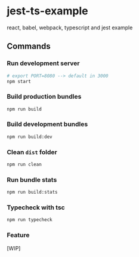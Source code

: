 # jest-ts-example

react, babel, webpack, typescript and jest example

## Commands

### Run development server

```bash
# export PORT=8080 --> default in 3000
npm start
```

### Build production bundles

```bash
npm run build
```

### Build development bundles

```bash
npm run build:dev
```

### Clean `dist` folder

```bash
npm run clean
```

### Run bundle stats

```bash
npm run build:stats
```

### Typecheck with tsc

```bash
npm run typecheck
```

### Feature

[WIP]
